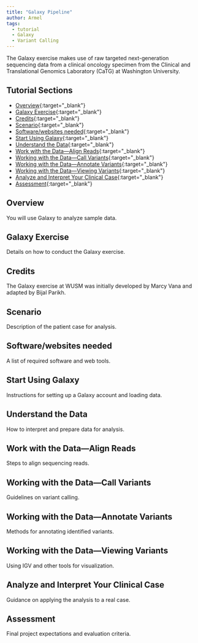 ```yaml
---
title: "Galaxy Pipeline"
author: Armel
tags:
  - tutorial
  - Galaxy
  - Variant Calling
---
```


<!-- excerpt start -->
The Galaxy exercise makes use of raw targeted next-generation sequencing data from a clinical oncology specimen from the Clinical and Translational Genomics Laboratory (CaTG) at Washington University.
<!-- excerpt end -->

## Tutorial Sections

- [Overview](overview.md){:target="_blank"}
- [Galaxy Exercise](galaxy-exercise.md){:target="_blank"}
- [Credits](credits.md){:target="_blank"}
- [Scenario](scenario.md){:target="_blank"}
- [Software/websites needed](software-websites.md){:target="_blank"}
- [Start Using Galaxy](start-using-galaxy.md){:target="_blank"}
- [Understand the Data](understand-the-data.md){:target="_blank"}
- [Work with the Data—Align Reads](work-with-the-data-align-reads.md){:target="_blank"}
- [Working with the Data—Call Variants](working-with-the-data-call-variants.md){:target="_blank"}
- [Working with the Data—Annotate Variants](working-with-the-data-annotate-variants.md){:target="_blank"}
- [Working with the Data—Viewing Variants](working-with-the-data-viewing-variants.md){:target="_blank"}
- [Analyze and Interpret Your Clinical Case](analyze-and-interpret-your-clinical-case.md){:target="_blank"}
- [Assessment](assessment.md){:target="_blank"}

## Overview

You will use Galaxy to analyze sample data.

## Galaxy Exercise

Details on how to conduct the Galaxy exercise.

## Credits

The Galaxy exercise at WUSM was initially developed by Marcy Vana and adapted by Bijal Parikh.

## Scenario

Description of the patient case for analysis.

## Software/websites needed

A list of required software and web tools.

## Start Using Galaxy

Instructions for setting up a Galaxy account and loading data.

## Understand the Data

How to interpret and prepare data for analysis.

## Work with the Data—Align Reads

Steps to align sequencing reads.

## Working with the Data—Call Variants

Guidelines on variant calling.

## Working with the Data—Annotate Variants

Methods for annotating identified variants.

## Working with the Data—Viewing Variants

Using IGV and other tools for visualization.

## Analyze and Interpret Your Clinical Case

Guidance on applying the analysis to a real case.

## Assessment

Final project expectations and evaluation criteria.

